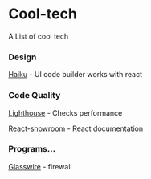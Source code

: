 # Cool-tech
A List of cool tech


### Design
[Haiku](https://www.haiku.ai/) - UI code builder works with react


### Code Quality
[Lighthouse](https://developers.google.com/web/tools/lighthouse/) - Checks performance

[React-showroom](https://github.com/OpusCapita/react-showroom-client) - React documentation


### Programs...
[Glasswire](https://www.glasswire.com/) - firewall
